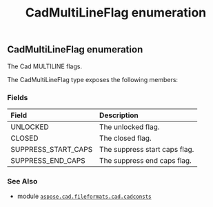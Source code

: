 ﻿---
title: CadMultiLineFlag enumeration
second_title: Aspose.CAD for Python via .NET API References
description: 
type: docs
weight: 290
url: /python-net/aspose.cad.fileformats.cad.cadconsts/cadmultilineflag/
is_root: false
---

## CadMultiLineFlag enumeration

The Cad MULTILINE flags.



The CadMultiLineFlag type exposes the following members:

### Fields
| Field | Description |
| :- | :- |
| UNLOCKED | The unlocked flag. |
| CLOSED | The closed flag. |
| SUPPRESS_START_CAPS | The suppress start caps flag. |
| SUPPRESS_END_CAPS | The suppress end caps flag. |



### See Also
* module [`aspose.cad.fileformats.cad.cadconsts`](..)
